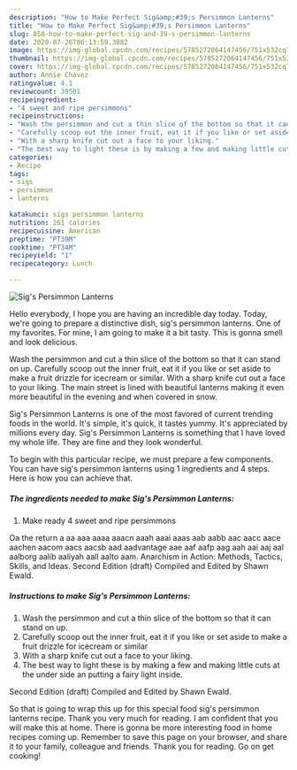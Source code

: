 ```yaml
---
description: "How to Make Perfect Sig&amp;#39;s Persimmon Lanterns"
title: "How to Make Perfect Sig&amp;#39;s Persimmon Lanterns"
slug: 858-how-to-make-perfect-sig-and-39-s-persimmon-lanterns
date: 2020-07-26T06:13:59.388Z
image: https://img-global.cpcdn.com/recipes/5785272064147456/751x532cq70/sigs-persimmon-lanterns-recipe-main-photo.jpg
thumbnail: https://img-global.cpcdn.com/recipes/5785272064147456/751x532cq70/sigs-persimmon-lanterns-recipe-main-photo.jpg
cover: https://img-global.cpcdn.com/recipes/5785272064147456/751x532cq70/sigs-persimmon-lanterns-recipe-main-photo.jpg
author: Annie Chavez
ratingvalue: 4.1
reviewcount: 39501
recipeingredient:
- "4 sweet and ripe persimmons"
recipeinstructions:
- "Wash the persimmon and cut a thin slice of the bottom so that it can stand on up."
- "Carefully scoop out the inner fruit, eat it if you like or set aside to make a fruit drizzle for icecream or similar"
- "With a sharp knife cut out a face to your liking."
- "The best way to light these is by making a few and making little cuts at the under side an putting a fairy light inside."
categories:
- Recipe
tags:
- sigs
- persimmon
- lanterns

katakunci: sigs persimmon lanterns 
nutrition: 261 calories
recipecuisine: American
preptime: "PT39M"
cooktime: "PT34M"
recipeyield: "1"
recipecategory: Lunch

---
```



![Sig&#39;s Persimmon Lanterns](https://img-global.cpcdn.com/recipes/5785272064147456/751x532cq70/sigs-persimmon-lanterns-recipe-main-photo.jpg)

Hello everybody, I hope you are having an incredible day today. Today, we're going to prepare a distinctive dish, sig&#39;s persimmon lanterns. One of my favorites. For mine, I am going to make it a bit tasty. This is gonna smell and look delicious.

Wash the persimmon and cut a thin slice of the bottom so that it can stand on up. Carefully scoop out the inner fruit, eat it if you like or set aside to make a fruit drizzle for icecream or similar. With a sharp knife cut out a face to your liking. The main street is lined with beautiful lanterns making it even more beautiful in the evening and when covered in snow.

Sig&#39;s Persimmon Lanterns is one of the most favored of current trending foods in the world. It's simple, it's quick, it tastes yummy. It's appreciated by millions every day. Sig&#39;s Persimmon Lanterns is something that I have loved my whole life. They are fine and they look wonderful.


To begin with this particular recipe, we must prepare a few components. You can have sig&#39;s persimmon lanterns using 1 ingredients and 4 steps. Here is how you can achieve that.

<!--inarticleads1-->

##### The ingredients needed to make Sig&#39;s Persimmon Lanterns:

1. Make ready 4 sweet and ripe persimmons


Oa the return a aa aaa aaaa aaacn aaah aaai aaas aab aabb aac aacc aace aachen aacom aacs aacsb aad aadvantage aae aaf aafp aag aah aai aaj aal aalborg aalib aaliyah aall aalto aam. Anarchism in Action: Methods, Tactics, Skills, and Ideas. Second Edition (draft) Compiled and Edited by Shawn Ewald. 

<!--inarticleads2-->

##### Instructions to make Sig&#39;s Persimmon Lanterns:

1. Wash the persimmon and cut a thin slice of the bottom so that it can stand on up.
1. Carefully scoop out the inner fruit, eat it if you like or set aside to make a fruit drizzle for icecream or similar
1. With a sharp knife cut out a face to your liking.
1. The best way to light these is by making a few and making little cuts at the under side an putting a fairy light inside.


Second Edition (draft) Compiled and Edited by Shawn Ewald. 

So that is going to wrap this up for this special food sig&#39;s persimmon lanterns recipe. Thank you very much for reading. I am confident that you will make this at home. There is gonna be more interesting food in home recipes coming up. Remember to save this page on your browser, and share it to your family, colleague and friends. Thank you for reading. Go on get cooking!
